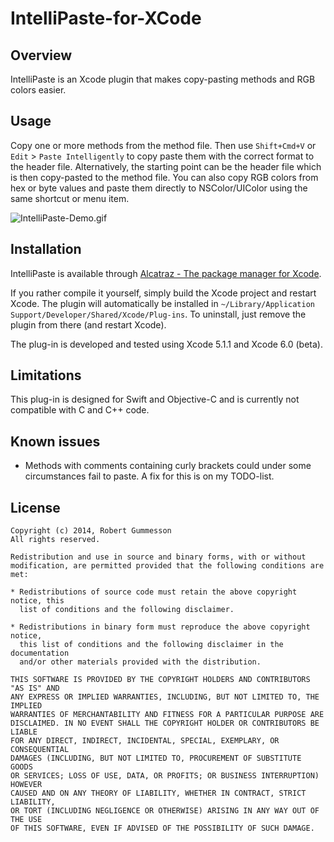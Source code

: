 IntelliPaste-for-XCode
======================

## Overview

IntelliPaste is an Xcode plugin that makes copy-pasting methods and RGB colors easier.

## Usage

Copy one or more methods from the method file. Then use `Shift+Cmd+V` or `Edit` > `Paste Intelligently` to copy paste them with the correct format to the header file. Alternatively, the starting point can be the header file which is then copy-pasted to the method file. You can also copy RGB colors from hex or byte values and paste them directly to NSColor/UIColor using the same shortcut or menu item.

![IntelliPaste-Demo.gif](https://raw.githubusercontent.com/RobertGummesson/IntelliPaste-for-XCode/master/Screenshots/IntelliPaste-Demo.gif)

## Installation

IntelliPaste is available through [Alcatraz - The package manager for Xcode](http://alcatraz.io/).

If you rather compile it yourself, simply build the Xcode project and restart Xcode. The plugin will automatically be installed in `~/Library/Application Support/Developer/Shared/Xcode/Plug-ins`. To uninstall, just remove the plugin from there (and restart Xcode).

The plug-in is developed and tested using Xcode 5.1.1 and Xcode 6.0 (beta). 

## Limitations

This plug-in is designed for Swift and Objective-C and is currently not compatible with C and C++ code.

## Known issues

* Methods with comments containing curly brackets could under some circumstances fail to paste. A fix for this is on my TODO-list. 

## License

    Copyright (c) 2014, Robert Gummesson
    All rights reserved.

    Redistribution and use in source and binary forms, with or without
    modification, are permitted provided that the following conditions are met:

    * Redistributions of source code must retain the above copyright notice, this
      list of conditions and the following disclaimer.

    * Redistributions in binary form must reproduce the above copyright notice,
      this list of conditions and the following disclaimer in the documentation
      and/or other materials provided with the distribution.

    THIS SOFTWARE IS PROVIDED BY THE COPYRIGHT HOLDERS AND CONTRIBUTORS "AS IS" AND
    ANY EXPRESS OR IMPLIED WARRANTIES, INCLUDING, BUT NOT LIMITED TO, THE IMPLIED
    WARRANTIES OF MERCHANTABILITY AND FITNESS FOR A PARTICULAR PURPOSE ARE
    DISCLAIMED. IN NO EVENT SHALL THE COPYRIGHT HOLDER OR CONTRIBUTORS BE LIABLE
    FOR ANY DIRECT, INDIRECT, INCIDENTAL, SPECIAL, EXEMPLARY, OR CONSEQUENTIAL
    DAMAGES (INCLUDING, BUT NOT LIMITED TO, PROCUREMENT OF SUBSTITUTE GOODS
    OR SERVICES; LOSS OF USE, DATA, OR PROFITS; OR BUSINESS INTERRUPTION) HOWEVER
    CAUSED AND ON ANY THEORY OF LIABILITY, WHETHER IN CONTRACT, STRICT LIABILITY,
    OR TORT (INCLUDING NEGLIGENCE OR OTHERWISE) ARISING IN ANY WAY OUT OF THE USE
    OF THIS SOFTWARE, EVEN IF ADVISED OF THE POSSIBILITY OF SUCH DAMAGE.
